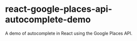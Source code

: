 # react-google-places-api-autocomplete-demo

A demo of autocomplete in React using the Google Places API.
